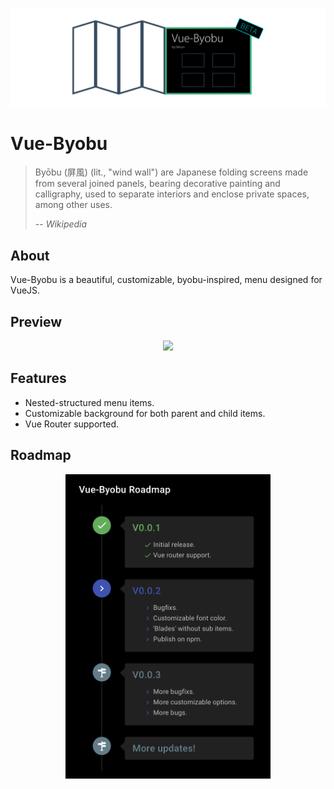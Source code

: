 <p align="center"><img src="./doc/logo.png" /></p>

# Vue-Byobu
> Byōbu (屏風) (lit., "wind wall") are Japanese folding screens made from several joined panels, bearing decorative painting and calligraphy, used to separate interiors and enclose private spaces, among other uses.
>
> -- <cite>Wikipedia</cite>

## About
Vue-Byobu is a beautiful, customizable, byobu-inspired, menu designed for VueJS.

## Preview
<p align="center"><img src="./doc/preview.gif" /></p>

## Features
- Nested-structured menu items.
- Customizable background for both parent and child items.
- Vue Router supported.

## Roadmap
<p align="center"><img width=65% src="./doc/roadmap.png" /></p>